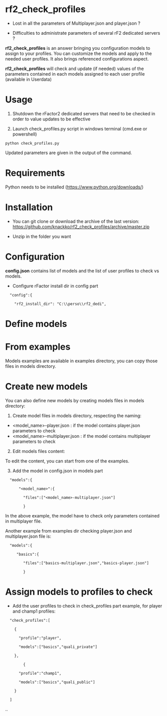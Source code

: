 # rf2_check_profiles

* Lost in all the parameters of Multiplayer.json and player.json ? 

* Difficulties to administrate parameters of several rF2 dedicated servers ?

**rf2_check_profiles** is an answer bringing you configuration models to assign to your profiles. You can customize the models and apply to the needed user profiles. It also brings referenced configurations aspect.

**rf2_check_profiles** will check and update (if needed) values of the parameters contained in each models assigned to each user profile (available in Userdata)

# Usage

1. Shutdown the rFactor2 dedicated servers that need to be checked in order to value updates to be effective

2. Launch check_profiles.py script in windows terminal (cmd.exe or powershell)

```
python check_profiles.py
```

Updated parameters are given in the output of the command.

# Requirements

Python needs to be installed (https://www.python.org/downloads/)

# Installation

* You can git clone or download the archive of the last version: https://github.com/knackko/rf2_check_profiles/archive/master.zip

* Unzip in the folder you want

# Configuration
**config.json** contains list of models and the list of user profiles to check vs models.

* Configure rFactor install dir in config part

```
  "config":{
  
    "rf2_install_dir": "C:\\perso\\rf2_dedi",
 ```   
 

# Define models

  # From examples

Models examples are available in examples directory, you can copy those files in models directory.

  # Create new models

You can also define new models by creating models files in models directory:

1. Create model files in models directory, respecting the naming:
  - <model_name>-player.json : if the model contains player.json parameters to check
  - <model_name>-multiplayer.json : if the model contains multiplayer parameters to check

2. Edit models files content:

To edit the content, you can start from one of the examples.

3. Add the model in config.json in models part

```
  "models":{
  
      "<model_name>":{
      
        "files":["<model_name>-multiplayer.json"]
        
        }
 ```       

In the above example, the model have to check only parameters contained in multiplayer file.

Another example from examples dir checking player.json and multiplayer.json file is:

```
  "models":{
  
     "basics":{
     
        "files":["basics-multiplayer.json","basics-player.json"]
        
        }
```

# Assign models to profiles to check

* Add the user profiles to check in check_profiles part
example, for player and champ1 profiles:

```
  "check_profiles":[
  
    {
    
      "profile":"player",
      
      "models":["basics","quali_private"]
      
    },
    
        {
        
      "profile":"champ1",
      
      "models":["basics","quali_public"]
      
    }
    
  ]
```
..
